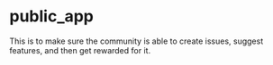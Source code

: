 # public_app
This is to make sure the community is able to create issues, suggest features, and then get rewarded for it.

